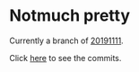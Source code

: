 # Notmuch pretty

Currently a branch of [20191111](https://github.com/neomutt/neomutt/releases/tag/20191111).

Click [here](https://github.com/lbrayner/neomutt/commits/nm_pretty) to see the commits.
